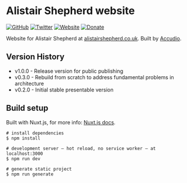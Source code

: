 # Alistair Shepherd website

[![GitHub](https://img.shields.io/badge/GitHub-Accudio-0366d6.svg)](https://github.com/Accudio) [![Twitter](https://img.shields.io/badge/Twitter-@accudio-1DA1F2.svg)](https://twitter.com/accudio) [![Website](https://img.shields.io/badge/Website-alistairshepherd.uk-4B86AF.svg)](https://alistairshepherd.uk) [![Donate](https://img.shields.io/badge/Donate-Paypal-009cde.svg)](https://www.paypal.com/cgi-bin/webscr?cmd=_donations&business=alistair.shepherd@hotmail.co.uk&item_name=Supporting+open+source+projects+by+Alistair+Shepherd&currency_code=GBP)

Website for Alistair Shepherd at [alistairshepherd.co.uk][alistairshepherdurl]. Built by [Accudio][accudiourl].

## Version History

- v1.0.0 - Release version for public publishing
- v0.3.0 - Rebuild from scratch to address fundamental problems in architecture
- v0.2.0 - Initial stable presentable version

## Build setup
Built with Nuxt.js, for more info: [Nuxt.js docs][nuxtdocs].
```
# install dependencies
$ npm install

# development server — hot reload, no service worker — at localhost:3000
$ npm run dev

# generate static project
$ npm run generate
```

[alistairshepherdurl]:https://alistairshepherd.uk/
[accudiourl]:https://accudio.com/
[nuxtdocs]:https://github.com/nuxt/nuxt.js